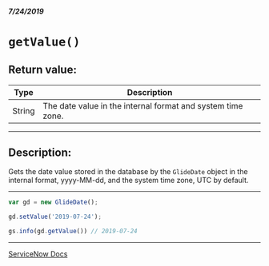 ##### 7/24/2019
# `getValue()`

## Return value:
| Type | Description |
|---|---|
| String | The date value in the internal format and system time zone. |

---

## Description:
Gets the date value stored in the database by the `GlideDate` object in the internal format, yyyy-MM-dd, and the system time zone, UTC by default.

---

```js
var gd = new GlideDate();

gd.setValue('2019-07-24');

gs.info(gd.getValue()) // 2019-07-24
```

---

[ServiceNow Docs](https://developer.servicenow.com/app.do#!/api_doc?v=madrid&id=r_ScopedGlideDateGetValue)